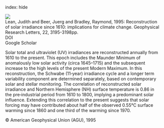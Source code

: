 index: hide

<div class="Citation">
    <div class="Citation-thumb CitationThumb-linked"  data-href="https://doi.org/10.1029/95gl03093">
      <img src="https://static.claimspace.cloud/climate-study-static/refs/thumbs/5/Lean_et_al_1995a-thumb.png" />
    </div>

  <div class="Citation-body">
    <div class="Citation-text">Lean, Judith and Beer, Juerg and Bradley, Raymond, 1995: Reconstruction of solar irradiance since 1610: implications for climate change. <span class="Article-journal">Geophysical Research Letters, </span><span class="Article-volume">22, </span>3195-3198pp.</div>
    <div class="Citation-links">
      <div class="CitationLink" data-href="https://doi.org/10.1029/95gl03093">
        <div class="CitationLink-icon CitationLink-Doi"></div>
        <div class="CitationLink-text">DOI</div>
      </div>
      <div class="CitationLink" data-href="https://scholar.google.com/scholar?q=10.1029/95gl03093">
        <div class="CitationLink-icon CitationLink-Scholar"></div>
        <div class="CitationLink-text">Google Scholar</div>
      </div>
    </div>
  </div>
</div>

Solar total and ultraviolet (UV) irradiances are reconstructed annually from 1610 to the present. This epoch includes the Maunder Minimum of anomalously low solar activity (circa 1645–1715) and the subsequent increase to the high levels of the present Modern Maximum. In this reconstruction, the Schwabe (11‐year) irradiance cycle and a longer term variability component are determined separately, based on contemporary solar and stellar monitoring. The correlation of reconstructed solar irradiance and Northern Hemisphere (NH) surface temperature is 0.86 in the pre‐industrial period from 1610 to 1800, implying a predominant solar influence. Extending this correlation to the present suggests that solar forcing may have contributed about half of the observed 0.55°C surface warming since 1860 and one third of the warming since 1970.

<div class="Citation-copy">
&copy; American Geophysical Union (AGU), 1995
</div>